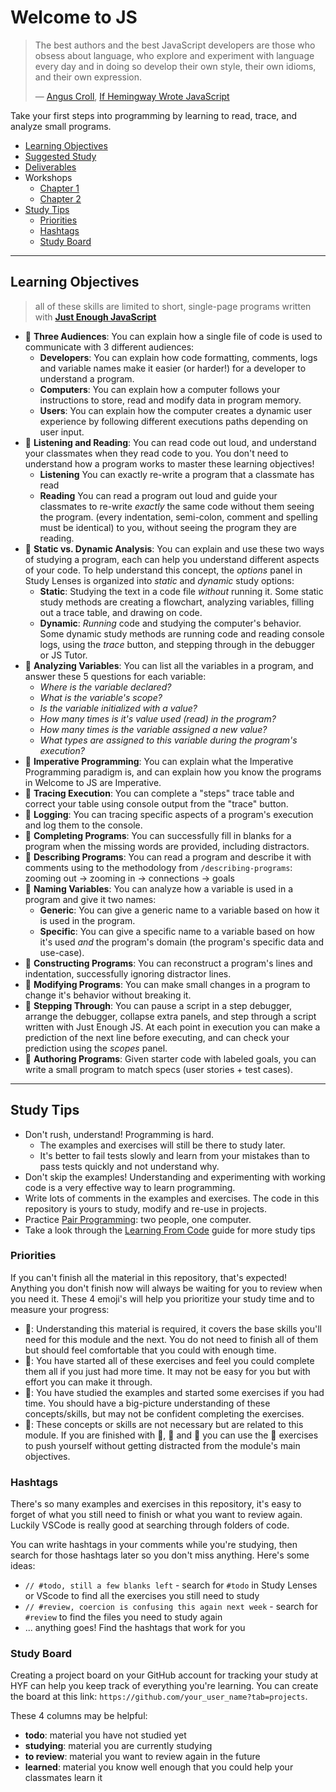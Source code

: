 # Welcome to JS

> The best authors and the best JavaScript developers are those who obsess about
> language, who explore and experiment with language every day and in doing so
> develop their own style, their own idioms, and their own expression.
>
> — [Angus Croll](https://anguscroll.com/),
> [If Hemingway Wrote JavaScript](https://anguscroll.com/hemingway/)

Take your first steps into programming by learning to read, trace, and analyze
small programs.

- [Learning Objectives](#learning-objectives)
- [Suggested Study](./suggested-study.md)
- [Deliverables](./deliverables.md)
- Workshops
  - [Chapter 1](./chapter-1.md)
  - [Chapter 2](./chapter-2.md)
- [Study Tips](#study-tips)
  - [Priorities](#priorities)
  - [Hashtags](#hashtags)
  - [Study Board](#study-board)

---

## Learning Objectives

> all of these skills are limited to short, single-page programs written with
> [**Just Enough JavaScript**](../just-enough-javascript)

- 🥚 **Three Audiences**: You can explain how a single file of code is used to
  communicate with 3 different audiences:
  - **Developers**: You can explain how code formatting, comments, logs and
    variable names make it easier (or harder!) for a developer to understand a
    program.
  - **Computers**: You can explain how a computer follows your instructions to
    store, read and modify data in program memory.
  - **Users**: You can explain how the computer creates a dynamic user
    experience by following different executions paths depending on user input.
- 🥚 **Listening and Reading**: You can read code out loud, and understand your
  classmates when they read code to you. You don't need to understand how a
  program works to master these learning objectives!
  - **Listening** You can exactly re-write a program that a classmate has read
  - **Reading** You can read a program out loud and guide your classmates to
    re-write _exactly_ the same code without them seeing the program. \(every
    indentation, semi-colon, comment and spelling must be identical\) to you,
    without seeing the program they are reading.
- 🥚 **Static vs. Dynamic Analysis**: You can explain and use these two ways of
  studying a program, each can help you understand different aspects of your
  code. To help understand this concept, the _options_ panel in Study Lenses is
  organized into _static_ and _dynamic_ study options:
  - **Static**: Studying the text in a code file _without_ running it. Some
    static study methods are creating a flowchart, analyzing variables, filling
    out a trace table, and drawing on code.
  - **Dynamic**: _Running_ code and studying the computer's behavior. Some
    dynamic study methods are running code and reading console logs, using the
    _trace_ button, and stepping through in the debugger or JS Tutor.
- 🥚 **Analyzing Variables**: You can list all the variables in a program, and
  answer these 5 questions for each variable:
  - _Where is the variable declared?_
  - _What is the variable's scope?_
  - _Is the variable initialized with a value?_
  - _How many times is it's value used \(read\) in the program?_
  - _How many times is the variable assigned a new value?_
  - _What types are assigned to this variable during the program's execution?_
- 🐣 **Imperative Programming**: You can explain what the Imperative Programming
  paradigm is, and can explain how you know the programs in Welcome to JS are
  Imperative.
- 🐣 **Tracing Execution**: You can complete a "steps" trace table and correct
  your table using console output from the "trace" button.
- 🐣 **Logging**: You can tracing specific aspects of a program's execution and
  log them to the console.
- 🐣 **Completing Programs**: You can successfully fill in blanks for a program
  when the missing words are provided, including distractors.
- 🐣 **Describing Programs**: You can read a program and describe it with
  comments using to the methodology from `/describing-programs`: zooming out
  -&gt; zooming in -&gt; connections -&gt; goals
- 🐣 **Naming Variables**: You can analyze how a variable is used in a program
  and give it two names:
  - **Generic**: You can give a generic name to a variable based on how it is
    used in the program.
  - **Specific**: You can give a specific name to a variable based on how it's
    used _and_ the program's domain (the program's specific data and use-case).
- 🐥 **Constructing Programs**: You can reconstruct a program's lines and
  indentation, successfully ignoring distractor lines.
- 🐥 **Modifying Programs**: You can make small changes in a program to change
  it's behavior without breaking it.
- 🐔 **Stepping Through**: You can pause a script in a step debugger, arrange
  the debugger, collapse extra panels, and step through a script written with
  Just Enough JS. At each point in execution you can make a prediction of the
  next line before executing, and can check your prediction using the _scopes_
  panel.
- 🐔 **Authoring Programs**: Given starter code with labeled goals, you can
  write a small program to match specs \(user stories + test cases\).

---

## Study Tips

- Don't rush, understand! Programming is hard.
  - The examples and exercises will still be there to study later.
  - It's better to fail tests slowly and learn from your mistakes than to pass
    tests quickly and not understand why.
- Don't skip the examples! Understanding and experimenting with working code is
  a very effective way to learn programming.
- Write lots of comments in the examples and exercises. The code in this
  repository is yours to study, modify and re-use in projects.
- Practice
  [Pair Programming](https://home.hackyourfuture.be/students/study-tips/pair-programming):
  two people, one computer.
- Take a look through the
  [Learning From Code](https://home.hackyourfuture.be/students/study-tips/learning-from-code)
  guide for more study tips

### Priorities

If you can't finish all the material in this repository, that's expected!
Anything you don't finish now will always be waiting for you to review when you
need it. These 4 emoji's will help you prioritize your study time and to measure
your progress:

- 🥚: Understanding this material is required, it covers the base skills you'll
  need for this module and the next. You do not need to finish all of them but
  should feel comfortable that you could with enough time.
- 🐣: You have started all of these exercises and feel you could complete them
  all if you just had more time. It may not be easy for you but with effort you
  can make it through.
- 🐥: You have studied the examples and started some exercises if you had time.
  You should have a big-picture understanding of these concepts/skills, but may
  not be confident completing the exercises.
- 🐔: These concepts or skills are not necessary but are related to this module.
  If you are finished with 🥚, 🐣 and 🐥 you can use the 🐔 exercises to push
  yourself without getting distracted from the module's main objectives.

### Hashtags

There's so many examples and exercises in this repository, it's easy to forget
of what you still need to finish or what you want to review again. Luckily
VSCode is really good at searching through folders of code.

You can write hashtags in your comments while you're studying, then search for
those hashtags later so you don't miss anything. Here's some ideas:

- `// #todo, still a few blanks left` - search for `#todo` in Study Lenses or
  VScode to find all the exercises you still need to study
- `// #review, coercion is confusing this again next week` - search for
  `#review` to find the files you need to study again
- ... anything goes! Find the hashtags that work for you

### Study Board

Creating a project board on your GitHub account for tracking your study at HYF
can help you keep track of everything you're learning. You can create the board
at this link: `https://github.com/your_user_name?tab=projects`.

These 4 columns may be helpful:

- **todo**: material you have not studied yet
- **studying**: material you are currently studying
- **to review**: material you want to review again in the future
- **learned**: material you know well enough that you could help your classmates
  learn it
